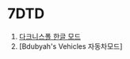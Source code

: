 # 7DTD

1. [다크니스폴 한글 모드](https://github.com/Zuxico3219-Gmail/Darkness-Falls-Koreana)
2. [Bdubyah's Vehicles 자동차모드]
